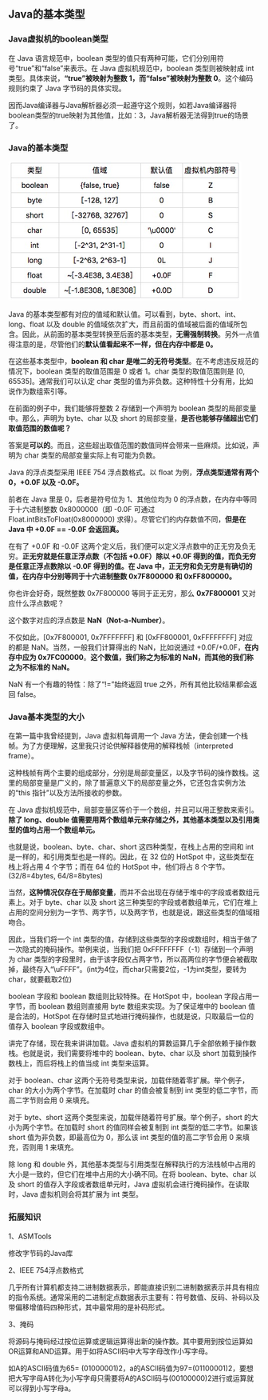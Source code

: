 ## Java的基本类型

### Java虚拟机的boolean类型

在 Java 语言规范中，boolean 类型的值只有两种可能，它们分别用符号“true”和“false”来表示。在 Java 虚拟机规范中，boolean 类型则被映射成 int 类型。具体来说，**“true”被映射为整数 1，而“false”被映射为整数 0**。这个编码规则约束了 Java 字节码的具体实现。

因而Java编译器与Java解析器必须一起遵守这个规则，如若Java编译器将boolean类型的true映射为其他值，比如：3，Java解析器无法得到true的场景了。

### Java的基本类型

![jvm002_01](assets/jvm002_01.JPG)

Java 的基本类型都有对应的值域和默认值。可以看到，byte、short、int、long、float 以及 double 的值域依次扩大，而且前面的值域被后面的值域所包含。因此，从前面的基本类型转换至后面的基本类型，**无需强制转换**。另外一点值得注意的是，尽管他们的**默认值看起来不一样，但在内存中都是 0。**

在这些基本类型中，**boolean 和 char 是唯二的无符号类型**。在不考虑违反规范的情况下，boolean 类型的取值范围是 0 或者 1。char 类型的取值范围则是 [0, 65535]。通常我们可以认定 char 类型的值为非负数。这种特性十分有用，比如说作为数组索引等。

在前面的例子中，我们能够将整数 2 存储到一个声明为 boolean 类型的局部变量中。那么，声明为 byte、char 以及 short 的局部变量，**是否也能够存储超出它们取值范围的数值呢？**

答案是**可以的**。而且，这些超出取值范围的数值同样会带来一些麻烦。比如说，声明为 char 类型的局部变量实际上有可能为负数。

Java 的浮点类型采用 IEEE 754 浮点数格式。以 float 为例，**浮点类型通常有两个 0，+0.0F 以及 -0.0F。**

前者在 Java 里是 0，后者是符号位为 1、其他位均为 0 的浮点数，在内存中等同于十六进制整数 0x8000000（即 -0.0F 可通过 Float.intBitsToFloat(0x8000000) 求得）。尽管它们的内存数值不同，**但是在 Java 中 +0.0F == -0.0F 会返回真。**

在有了 +0.0F 和 -0.0F 这两个定义后，我们便可以定义浮点数中的正无穷及负无穷。**正无穷就是任意正浮点数（不包括 +0.0F）除以 +0.0F 得到的值，而负无穷是任意正浮点数除以 -0.0F 得到的值。在 Java 中，正无穷和负无穷是有确切的值，在内存中分别等同于十六进制整数 0x7F800000 和 0xFF800000。**

你也许会好奇，既然整数 0x7F800000 等同于正无穷，那么 **0x7F800001** 又对应什么浮点数呢？

这个数字对应的浮点数是 **NaN（Not-a-Number）**。

不仅如此，[0x7F800001, 0x7FFFFFFF] 和 [0xFF800001, 0xFFFFFFFF] 对应的都是 NaN。当然，一般我们计算得出的 NaN，比如说通过 +0.0F/+0.0F，**在内存中应为 0x7FC00000**。**这个数值，我们称之为标准的 NaN，而其他的我们称之为不标准的 NaN。**

NaN 有一个有趣的特性：除了“!=”始终返回 true 之外，所有其他比较结果都会返回 false。

### Java基本类型的大小

在第一篇中我曾经提到，Java 虚拟机每调用一个 Java 方法，便会创建一个栈帧。为了方便理解，这里我只讨论供解释器使用的解释栈帧（interpreted frame）。

这种栈帧有两个主要的组成部分，分别是局部变量区，以及字节码的操作数栈。这里的局部变量是广义的，除了普遍意义下的局部变量之外，它还包含实例方法的“this 指针”以及方法所接收的参数。

在 Java 虚拟机规范中，局部变量区等价于一个数组，并且可以用正整数来索引。**除了 long、double 值需要用两个数组单元来存储之外，其他基本类型以及引用类型的值均占用一个数组单元。**

也就是说，boolean、byte、char、short 这四种类型，在栈上占用的空间和 int 是一样的，和引用类型也是一样的。因此，在 32 位的 HotSpot 中，这些类型在栈上将占用 4 个字节；而在 64 位的 HotSpot 中，他们将占 8 个字节。(32/8=4bytes, 64/8=8bytes)

当然，**这种情况仅存在于局部变量**，而并不会出现在存储于堆中的字段或者数组元素上。对于 byte、char 以及 short 这三种类型的字段或者数组单元，它们在堆上占用的空间分别为一字节、两字节，以及两字节，也就是说，跟这些类型的值域相吻合。

因此，当我们将一个 int 类型的值，存储到这些类型的字段或数组时，相当于做了一次隐式的掩码操作。举例来说，当我们把 0xFFFFFFFF（-1）存储到一个声明为 char 类型的字段里时，由于该字段仅占两字节，所以高两位的字节便会被截取掉，最终存入“\uFFFF”。(int为4位，而char只需要2位，-1为int类型，要转为char，就要截取2位)

boolean 字段和 boolean 数组则比较特殊。在 HotSpot 中，boolean 字段占用一字节，而 boolean 数组则直接用 byte 数组来实现。为了保证堆中的 boolean 值是合法的，HotSpot 在存储时显式地进行掩码操作，也就是说，只取最后一位的值存入 boolean 字段或数组中。

讲完了存储，现在我来讲讲加载。Java 虚拟机的算数运算几乎全部依赖于操作数栈。也就是说，我们需要将堆中的 boolean、byte、char 以及 short 加载到操作数栈上，而后将栈上的值当成 int 类型来运算。

对于 boolean、char 这两个无符号类型来说，加载伴随着零扩展。举个例子，char 的大小为两个字节。在加载时 char 的值会被复制到 int 类型的低二字节，而高二字节则会用 0 来填充。

对于 byte、short 这两个类型来说，加载伴随着符号扩展。举个例子，short 的大小为两个字节。在加载时 short 的值同样会被复制到 int 类型的低二字节。如果该 short 值为非负数，即最高位为 0，那么该 int 类型的值的高二字节会用 0 来填充，否则用 1 来填充。

除 long 和 double 外，其他基本类型与引用类型在解释执行的方法栈帧中占用的大小是一致的，但它们在堆中占用的大小确不同。在将 boolean、byte、char 以及 short 的值存入字段或者数组单元时，Java 虚拟机会进行掩码操作。在读取时，Java 虚拟机则会将其扩展为 int 类型。

### 拓展知识

1、ASMTools

修改字节码的Java库

2、IEEE 754浮点数格式

几乎所有计算机都支持二进制数据表示，即能直接识别二进制数据表示并具有相应的指令系统。通常采用的二进制定点数据表示主要有：符号数值、反码、补码以及带偏移增值码四种形式，其中最常用的是补码形式。

3、掩码

将源码与掩码经过按位运算或逻辑运算得出新的操作数。其中要用到按位运算如OR运算和AND运算。用于如将ASCII码中大写字母改作小写字母。

如A的ASCII码值为65= (01000001)2，a的ASCII码值为97=(01100001)2，要想把大写字母A转化为小写字母只需要将A的ASCII码与(00100000)2进行或运算就可以得到小写字母a。